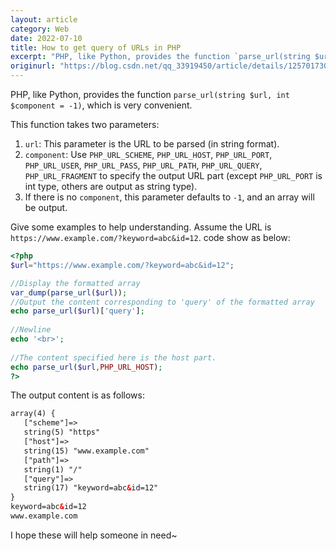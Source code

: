 ```yaml
---
layout: article
category: Web
date: 2022-07-10
title: How to get query of URLs in PHP
excerpt: "PHP, like Python, provides the function `parse_url(string $url, int $component = -1)`, which is very convenient."
originurl: "https://blog.csdn.net/qq_33919450/article/details/125701730"
---
```

PHP, like Python, provides the function `parse_url(string $url, int $component = -1)`, which is very convenient.

This function takes two parameters:
1. `url`: This parameter is the URL to be parsed (in string format).
2. `component`: Use `PHP_URL_SCHEME`, `PHP_URL_HOST`, `PHP_URL_PORT`, `PHP_URL_USER`, `PHP_URL_PASS`, `PHP_URL_PATH`, `PHP_URL_QUERY`, `PHP_URL_FRAGMENT` to specify the output URL part (except `PHP_URL_PORT` is int type, others are output as string type).
3. If there is no `component`, this parameter defaults to `-1`, and an array will be output.


Give some examples to help understanding. Assume the URL is `https://www.example.com/?keyword=abc&id=12`. code show as below:

```php
<?php
$url="https://www.example.com/?keyword=abc&id=12";

//Display the formatted array
var_dump(parse_url($url));
//Output the content corresponding to 'query' of the formatted array
echo parse_url($url)['query'];
	
//Newline
echo '<br>';
	
//The content specified here is the host part.
echo parse_url($url,PHP_URL_HOST);
?>
```

The output content is as follows:

```html
array(4) {
   ["scheme"]=>
   string(5) "https"
   ["host"]=>
   string(15) "www.example.com"
   ["path"]=>
   string(1) "/"
   ["query"]=>
   string(17) "keyword=abc&id=12"
}
keyword=abc&id=12
www.example.com
```

​I hope these will help someone in need~